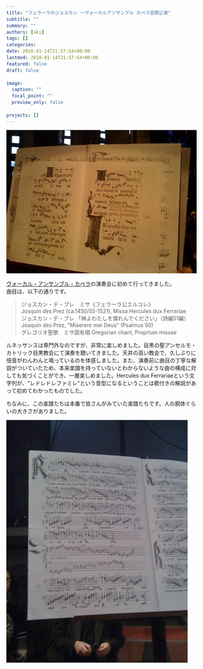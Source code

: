 ```yaml
---
title: "フェラーラのジョスカン 〜ヴォーカルアンサンブル カペラ定期公演"
subtitle: ""
summary: ""
authors: [aki]
tags: []
categories: 
date: 2010-01-14T21:57:54+00:00
lastmod: 2010-01-14T21:57:54+00:00
featured: false
draft: false

image:
  caption: ""
  focal_point: ""
  preview_only: false

projects: []
---
```

[![](l_1600_1200_f9f88bf9-3b1a-4e42-a829-05bd703047a6.jpeg)](l_1600_1200_f9f88bf9-3b1a-4e42-a829-05bd703047a6.jpeg)

[ヴォーカル・アンサンブル・カペラ](http://www.cappellajp.com/)の演奏会に初めて行ってきました。  
曲目は、以下の通りです。

> ジョスカン・デ・プレ　ミサ《フェラーラ公エルコレ》  
> Josquin des Prez (ca.1450/55-1521), Missa Hercules dux Ferrariae  
> ジョスカン・デ・プレ 「神よわたしを憐れんでください」（詩編51編）  
> Josquin des Prez, "Miserere mei Deus" (Psalmus 50)  
> グレゴリオ聖歌　ミサ固有唱 Gregorian chant, Proprium missae

ルネッサンスは専門外なのですが、非常に楽しめました。目黒の聖アンセルモ・カトリック目黒教会にて演奏を聴いてきました。天井の高い教会で、久しぶりに倍音がわんわんと鳴っているのを体感しました。また、演奏前に曲目の丁寧な解説がついていたため、本来楽譜を持っていないとわからないような曲の構成に対しても気づくことができ、一層楽しめました。Hercules dux Ferrariaeという文字列が、"レドレドレファミレ"という音型になるということは歌付きの解説があって初めてわかったものでした。

ちなみに、この楽譜たちは本番で皆さんがみていた楽譜たちです。人の胴体ぐらいの大きさがありました。

[![](p_1600_1200_2f58c82d-115a-4941-9e05-d738ca9cf47d.jpeg)](p_1600_1200_2f58c82d-115a-4941-9e05-d738ca9cf47d.jpeg)



